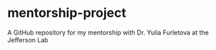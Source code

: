 # mentorship-project
A GitHub repository for my mentorship with Dr. Yulia Furletova at the Jefferson Lab

